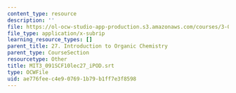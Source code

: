 ```yaml
---
content_type: resource
description: ''
file: https://ol-ocw-studio-app-production.s3.amazonaws.com/courses/3-091sc-introduction-to-solid-state-chemistry-fall-2010/ae776feec4e907691b79b1ff7e3f8598_MIT3_091SCF10lec27_iPOD.srt
file_type: application/x-subrip
learning_resource_types: []
parent_title: 27. Introduction to Organic Chemistry
parent_type: CourseSection
resourcetype: Other
title: MIT3_091SCF10lec27_iPOD.srt
type: OCWFile
uid: ae776fee-c4e9-0769-1b79-b1ff7e3f8598
---
```

